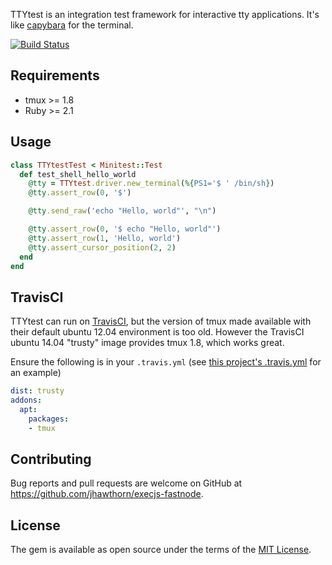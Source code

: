 TTYtest is an integration test framework for interactive tty applications. It's like [capybara](https://github.com/teamcapybara/capybara) for the terminal.

[![Build Status](https://travis-ci.org/jhawthorn/ttytest.svg?branch=master)](https://travis-ci.org/jhawthorn/ttytest)

## Requirements

* tmux >= 1.8
* Ruby >= 2.1

## Usage

``` ruby
class TTYtestTest < Minitest::Test
  def test_shell_hello_world
    @tty = TTYtest.driver.new_terminal(%{PS1='$ ' /bin/sh})
    @tty.assert_row(0, '$')

    @tty.send_raw('echo "Hello, world"', "\n")

    @tty.assert_row(0, '$ echo "Hello, world"')
    @tty.assert_row(1, 'Hello, world')
    @tty.assert_cursor_position(2, 2)
  end
end
```

## TravisCI

TTYtest can run on [TravisCI](https://travis-ci.org/), but the version of tmux made available with their default ubuntu 12.04 environment is too old. However the TravisCI ubuntu 14.04 "trusty" image provides tmux 1.8, which works great.

Ensure the following is in your `.travis.yml` (see [this project's .travis.yml](./.travis.yml) for an example)

``` yaml
dist: trusty
addons:
  apt:
    packages:
    - tmux
```

## Contributing

Bug reports and pull requests are welcome on GitHub at https://github.com/jhawthorn/execjs-fastnode.

## License

The gem is available as open source under the terms of the [MIT License](http://opensource.org/licenses/MIT).
